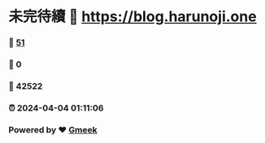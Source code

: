 # 未完待續 :link: https://blog.harunoji.one 
### :page_facing_up: [51](https://blog.harunoji.one/tag.html) 
### :speech_balloon: 0 
### :hibiscus: 42522 
### :alarm_clock: 2024-04-04 01:11:06 
### Powered by :heart: [Gmeek](https://github.com/Meekdai/Gmeek)
